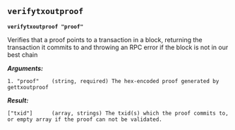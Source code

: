 ## **`verifytxoutproof`**

**`verifytxoutproof "proof"`**

Verifies that a proof points to a transaction in a block, returning the transaction it commits to
and throwing an RPC error if the block is not in our best chain

***Arguments:***

```
1. "proof"    (string, required) The hex-encoded proof generated by gettxoutproof

```



***Result:***

```
["txid"]      (array, strings) The txid(s) which the proof commits to, or empty array if the proof can not be validated.
```
